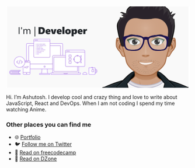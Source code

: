 [![cover image](https://github.com/lelouchB/lelouchB/blob/master/cover%20image.png)](https://ashusingh.me/)

Hi. I’m Ashutosh. I develop cool and crazy thing and love to write about JavaScript, React and DevOps. When I am not coding I spend my time watching Anime.


### Other places you can find me

* 🌐  [Portfolio](https://ashusingh.me)
* 🐦 [Follow me on Twitter](https://twitter.com/noharashutosh)
* 📖 [Read on freecodecamp](https://www.freecodecamp.org/news/author/ashutosh/)
* 📖 [Read on DZone](https://dzone.com/users/3800520/lelouchb.html)
